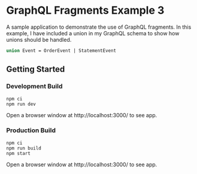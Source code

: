 # GraphQL Fragments Example 3

A sample application to demonstrate the use of GraphQL fragments. In this
example, I have included a union in my GraphQL schema to show how unions should
be handled.

```graphql
union Event = OrderEvent | StatementEvent
```

## Getting Started

### Development Build

```shell
npm ci
npm run dev
```

Open a browser window at http://localhost:3000/ to see app.

### Production Build

```shell
npm ci
npm run build
npm start
```

Open a browser window at http://localhost:3000/ to see app.
